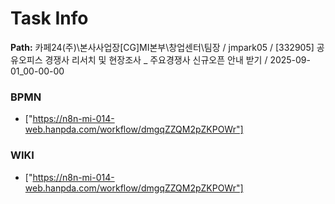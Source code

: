 # Task Info

**Path:** 카페24(주)\본사사업장\[CG]MI본부\창업센터\팀장 / jmpark05 / [332905] 공유오피스 경쟁사 리서치 및 현장조사 _ 주요경쟁사 신규오픈 안내 받기 / 2025-09-01_00-00-00

### BPMN
- ["https://n8n-mi-014-web.hanpda.com/workflow/dmgqZZQM2pZKPOWr"]

### WIKI
- ["https://n8n-mi-014-web.hanpda.com/workflow/dmgqZZQM2pZKPOWr"]

